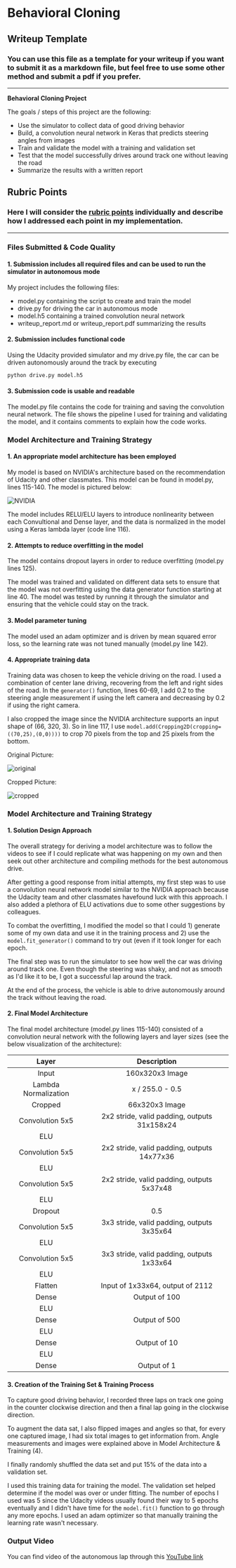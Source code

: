# **Behavioral Cloning** 

## Writeup Template

### You can use this file as a template for your writeup if you want to submit it as a markdown file, but feel free to use some other method and submit a pdf if you prefer.

---

**Behavioral Cloning Project**

The goals / steps of this project are the following:
* Use the simulator to collect data of good driving behavior
* Build, a convolution neural network in Keras that predicts steering angles from images
* Train and validate the model with a training and validation set
* Test that the model successfully drives around track one without leaving the road
* Summarize the results with a written report


[//]: # (Image References)

[image1]: https://github.com/joshrwhite/CarND-Behavioral-Cloning-P3/blob/master/images/NVIDIA_architecture.JPG "NVIDIA"
[image2]: https://github.com/joshrwhite/CarND-Behavioral-Cloning-P3/blob/master/images/original_image.jpg "original"
[image3]: https://github.com/joshrwhite/CarND-Behavioral-Cloning-P3/blob/master/images/cropped_image.jpg "cropped"

## Rubric Points
### Here I will consider the [rubric points](https://review.udacity.com/#!/rubrics/432/view) individually and describe how I addressed each point in my implementation.  

---
### Files Submitted & Code Quality

#### 1. Submission includes all required files and can be used to run the simulator in autonomous mode

My project includes the following files:
* model.py containing the script to create and train the model
* drive.py for driving the car in autonomous mode
* model.h5 containing a trained convolution neural network 
* writeup_report.md or writeup_report.pdf summarizing the results

#### 2. Submission includes functional code
Using the Udacity provided simulator and my drive.py file, the car can be driven autonomously around the track by executing 
```sh
python drive.py model.h5
```

#### 3. Submission code is usable and readable

The model.py file contains the code for training and saving the convolution neural network. The file shows the pipeline I used for training and validating the model, and it contains comments to explain how the code works.

### Model Architecture and Training Strategy

#### 1. An appropriate model architecture has been employed

My model is based on NVIDIA's architecture based on the recommendation of Udacity and other classmates. This model can be found in model.py, lines 115-140. The model is pictured below:

![NVIDIA][image1]

The model includes RELU/ELU layers to introduce nonlinearity between each Convultional and Dense layer, and the data is normalized in the model using a Keras lambda layer (code line 116). 

#### 2. Attempts to reduce overfitting in the model

The model contains dropout layers in order to reduce overfitting (model.py lines 125). 

The model was trained and validated on different data sets to ensure that the model was not overfitting using the data generator function starting at line 40. The model was tested by running it through the simulator and ensuring that the vehicle could stay on the track.

#### 3. Model parameter tuning

The model used an adam optimizer and is driven by mean squared error loss, so the learning rate was not tuned manually (model.py line 142).

#### 4. Appropriate training data

Training data was chosen to keep the vehicle driving on the road. I used a combination of center lane driving, recovering from the left and right sides of the road. In the `generator()` function, lines 60-69, I add 0.2 to the steering angle measurement if using the left camera and decreasing by 0.2 if using the right camera.

I also cropped the image since the NVIDIA architecture supports an input shape of (66, 320, 3). So in line 117, I use `model.add(Cropping2D(cropping=((70,25),(0,0))))` to crop 70 pixels from the top and 25 pixels from the bottom.

Original Picture:

![original][image2]

Cropped Picture:

![cropped][image3]

### Model Architecture and Training Strategy

#### 1. Solution Design Approach

The overall strategy for deriving a model architecture was to follow the videos to see if I could replicate what was happening on my own and then seek out other architecture and compiling methods for the best autonomous drive.

After getting a good response from initial attempts, my first step was to use a convolution neural network model similar to the NVIDIA approach because the Udacity team and other classmates havefound luck with this approach. I also added a plethora of ELU activations due to some other suggestions by colleagues.

To combat the overfitting, I modified the model so that I could 1) generate some of my own data and use it in the training process and 2) use the `model.fit_generator()` command to try out (even if it took longer for each epoch.

The final step was to run the simulator to see how well the car was driving around track one. Even though the steering was shaky, and not as smooth as I'd like it to be, I got a successful lap around the track.

At the end of the process, the vehicle is able to drive autonomously around the track without leaving the road.

#### 2. Final Model Architecture

The final model architecture (model.py lines 115-140) consisted of a convolution neural network with the following layers and layer sizes (see the below visualization of the architecture):

| Layer         		|     Description	        					| 
|:---------------------:|:---------------------------------------------:| 
| Input         		| 160x320x3 Image   							| 
| Lambda Normalization	| x / 255.0 - 0.5   							| 
| Cropped         		| 66x320x3 Image   								| 
| Convolution 5x5     	| 2x2 stride, valid padding, outputs 31x158x24 	|
| ELU					|												|
| Convolution 5x5	    | 2x2 stride, valid padding, outputs 14x77x36 	|
| ELU					|												|
| Convolution 5x5	    | 2x2 stride, valid padding, outputs 5x37x48 	|
| ELU					|												|
| Dropout				| 0.5											|
| Convolution 5x5	    | 3x3 stride, valid padding, outputs 3x35x64 	|
| ELU					|												|
| Convolution 5x5	    | 3x3 stride, valid padding, outputs 1x33x64 	|
| ELU					|												|
| Flatten				| Input of 1x33x64, output of 2112				|
| Dense					| Output of 100									|
| ELU					|												|
| Dense					| Output of 500									|
| ELU					|												|
| Dense					| Output of 10									|
| ELU					|												|
| Dense					| Output of 1									|

#### 3. Creation of the Training Set & Training Process

To capture good driving behavior, I recorded three laps on track one going in the counter clockwise direction and then a final lap going in the clockwise direction.

To augment the data sat, I also flipped images and angles so that, for every one captured image, I had six total images to get information from. Angle measurements and images were explained above in Model Architecture & Training (4).

I finally randomly shuffled the data set and put 15% of the data into a validation set. 

I used this training data for training the model. The validation set helped determine if the model was over or under fitting. The number of epochs I used was 5 since the Udacity videos usually found their way to 5 epochs eventually and I didn't have time for the `model.fit()` function to go through any more epochs. I used an adam optimizer so that manually training the learning rate wasn't necessary.

### Output Video

You can find video of the autonomous lap through this [YouTube link](https://www.youtube.com/watch?v=bJARWhyIkRM&feature=youtu.be)
